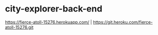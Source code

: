 # city-explorer-back-end

https://fierce-atoll-15276.herokuapp.com/ | https://git.heroku.com/fierce-atoll-15276.git